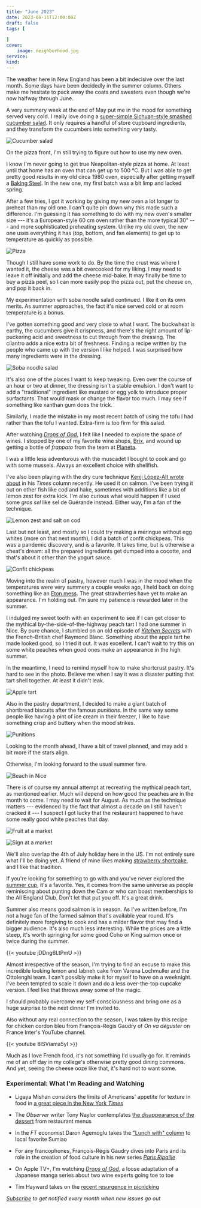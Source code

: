```yaml
---
title: "June 2023"
date: 2023-06-11T12:00:00Z
draft: false
tags: [
    
]
cover:
    image: neighborhood.jpg
service: 
kind: 
---
```


The weather here in New England has been a bit indecisive over the last month. Some days have been decidedly in the summer column. Others make me hesitate to pack away the coats and sweaters even though we're now halfway through June.

A very summery week at the end of May put me in the mood for something served very cold. I really love doing a [super-simple Sichuan-style smashed cucumber salad](https://www.seriouseats.com/sichuan-style-smashed-cucumber-salad-recipe). It only requires a handful of store cupboard ingredients, and they transform the cucumbers into something very tasty.

![Cucumber salad](cucumber.jpg)

On the pizza front, I'm still trying to figure out how to use my new oven.

I know I'm never going to get true Neapolitan-style pizza at home. At least until that home has an oven that can get up to 500 °C. But I was able to get pretty good results in my old circa 1980 oven, especially after getting myself a [Baking Steel](http://bakingsteel.com). In the new one, my first batch was a bit limp and lacked spring.

After a few tries, I got it working by giving my new oven a lot longer to preheat than my old one. I can't quite pin down why this made such a difference. I'm guessing it has something to do with my new oven's smaller size --- it's a European-style 60 cm oven rather than the more typical 30" --- and more sophisticated preheating system. Unlike my old oven, the new one uses everything it has (top, bottom, and fan elements) to get up to temperature as quickly as possible.

![Pizza](pizza.jpg)

Though I still have some work to do. By the time the crust was where I wanted it, the cheese was a bit overcooked for my liking. I may need to leave it off initially and add the cheese mid-bake. It may finally be time to buy a pizza peel, so I can more easily pop the pizza out, put the cheese on, and pop it back in.

My experimentation with soba noodle salad continued. I like it on its own merits. As summer approaches, the fact it's nice served cold or at room temperature is a bonus.

I've gotten something good and very close to what I want. The buckwheat is earthy, the cucumbers give it crispness, and there's the right amount of lip-puckering acid and sweetness to cut through from the dressing. The cilantro adds a nice extra bit of freshness. Finding a recipe written by the people who came up with the version I like helped. I was surprised how many ingredients were in the dressing.

![Soba noodle salad](soba-salad.jpg)

It's also one of the places I want to keep tweaking. Even over the course of an hour or two at dinner, the dressing isn't a stable emulsion. I don't want to add a "traditional" ingredient like mustard or egg yolk to introduce proper surfactants. That would mask or change the flavor too much. I may see if something like xanthan gum does the trick.

Similarly, I made the mistake in my most recent batch of using the tofu I had rather than the tofu I wanted. Extra-firm is too firm for this salad.

After watching [_Drops of God_](https://www.imdb.com/title/tt15282746/), I felt like I needed to explore the space of wines. I stopped by one of my favorite wine shops, [Brix](https://www.brixwineshop.com), and wound up getting a bottle of _frappato_ from the team at [Planeta](https://planeta.it/en/wine/frappato-en/).

I was a little less adventurous with the muscadet I bought to cook and go with some mussels. Always an excellent choice with shellfish.

I've also been playing with the dry cure technique [Kenji López-Alt wrote about](https://cooking.nytimes.com/recipes/1024187-dry-brined-salmon) in his _Times_ column recently. He used it on salmon. I've been trying it out on other fish like cod and hake, sometimes with additions like a bit of lemon zest for extra kick. I'm also curious what would happen if I used some _gros sel_ like sel de Guérande instead. Either way, I'm a fan of the technique.

![Lemon zest and salt on cod](cure.jpg)

Last but not least, and mostly so I could try making a meringue without egg whites (more on that next month), I did a batch of confit chickpeas. This was a pandemic discovery, and is a favorite. It takes time, but is otherwise a cheat's dream: all the prepared ingredients get dumped into a cocotte, and that's about it other than the yogurt sauce.

![Confit chickpeas](chickpeas.jpg)

Moving into the realm of pastry, however much I was in the mood when the temperatures were very summery a couple weeks ago, I held back on doing something like an [Eton mess](https://www.theguardian.com/lifeandstyle/2018/aug/15/how-to-make-eton-mess-recipe-masterclass). The great strawberries have yet to make an appearance. I'm holding out. I'm sure my patience is rewarded later in the summer.

I indulged my sweet tooth with an experiment to see if I can get closer to the mythical by-the-side-of-the-highway peach tart I had one summer in Nice. By pure chance, I stumbled on an old episode of [_Kitchen Secrets_](https://www.bbc.co.uk/food/programmes/b00yk23k/episodes) with the French-British chef Raymond Blanc. Something about the apple tart he made looked good, so I tried it out. It was excellent. I can't wait to try this on some white peaches when good ones make an appearance in the high summer.

In the meantime, I need to remind myself how to make shortcrust pastry. It's hard to see in the photo. Believe me when I say it was a disaster putting that tart shell together. At least it didn't leak.

![Apple tart](tart.jpg)

Also in the pastry department, I decided to make a giant batch of shortbread biscuits after the famous _punitions_. In the same way some people like having a pint of ice cream in their freezer, I like to have something crisp and buttery when the mood strikes.

![Punitions](punitions.jpg)

Looking to the month ahead, I have a bit of travel planned, and may add a bit more if the stars align.

Otherwise, I'm looking forward to the usual summer fare.

![Beach in Nice](nice.jpg)

There is of course my annual attempt at recreating the mythical peach tart, as mentioned earlier. Much will depend on how good the peaches are in the month to come. I may need to wait for August. As much as the technique matters --- evidenced by the fact that almost a decade on I still haven't cracked it --- I suspect I got lucky that the restaurant happened to have some really good white peaches that day.

![Fruit at a market](market.jpg)

![Sign at a market](sign.jpg)

We'll also overlap the 4th of July holiday here in the US. I'm not entirely sure what I'll be doing yet. A friend of mine likes making [strawberry shortcake](https://www.theguardian.com/food/2019/jul/31/how-to-make-strawberry-shortcakes-recipe), and I like that tradition.

If you're looking for something to go with and you've never explored the [summer cup](https://www.theguardian.com/lifeandstyle/2015/jul/01/how-to-make-perfect-summer-cup-pimms), it's a favorite. Yes, it comes from the same universe as people reminiscing about punting down the Cam or who can boast memberships to the All England Club. Don't let that put you off. It's a great drink.

Summer also means good salmon is in season. As I've written before, I'm not a huge fan of the farmed salmon that's available year round. It's definitely more forgiving to cook and has a milder flavor that may find a bigger audience. It's also much less interesting. While the prices are a little steep, it's worth springing for some good Coho or King salmon once or twice during the summer.

{{< youtube jDDng6LtPmU >}}

Almost irrespective of the season, I'm trying to find an excuse to make this incredible looking lemon and labneh cake from Varena Lochmuller and the Ottolenghi team. I can't possibly make it for myself to have on a weeknight. I've been tempted to scale it down and do a less over-the-top cupcake version. I feel like that throws away some of the magic.

I should probably overcome my self-consciousness and bring one as a huge surprise to the next dinner I'm invited to. 

Also without any real connection to the season, I was taken by this recipe for chicken cordon bleu from François-Régis Gaudry of _On va déguster_ on France Inter's YouTube channel.

{{< youtube 8ISViama5yI >}}
  
Much as I love French food, it's not something I'd usually go for. It reminds me of an off day in my college's otherwise pretty good dining commons. And yet, seeing the cheese ooze like that, it's hard not to want some.

### Experimental: What I'm Reading and Watching

* Ligaya Mishan considers the limits of Americans' appetite for texture in food in [a great piece in the New York _Times_](https://www.nytimes.com/2023/05/08/t-magazine/food-texture-eating.html)

* The _Observer_ writer Tony Naylor contemplates [the disappearance of the dessert](https://www.theguardian.com/food/2023/may/21/save-our-pudding-why-restaurant-desserts-are-disappearing) from restaurant menus

* In the _FT_ economist Daron Agemoglu takes the ["Lunch with" column](https://www.ft.com/content/67e49261-d046-424e-adf7-7cef5cb00292) to local favorite Sumiao

* For any francophones, François-Régis Gaudry dives into Paris and its role in the creation of food culture in his new series [_Paris Ripaille_](https://www.radiofrance.fr/franceinter/podcasts/serie-paris-ripaille)

* On Apple TV+, I'm watching [_Drops of God_](https://www.imdb.com/title/tt15282746/), a loose adaptation of a Japanese manga series about two wine experts going toe to toe

* Tim Hayward takes on the [recent resurgence in picnicking](https://www.ft.com/content/e78572e7-0848-4444-be66-b04b21a33b77)

_[Subscribe](https://landing.mailerlite.com/webforms/landing/k5w5z0) to get notified every month when new issues go out_
